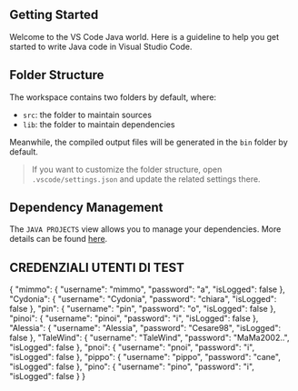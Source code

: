 ## Getting Started

Welcome to the VS Code Java world. Here is a guideline to help you get started to write Java code in Visual Studio Code.

## Folder Structure

The workspace contains two folders by default, where:

- `src`: the folder to maintain sources
- `lib`: the folder to maintain dependencies

Meanwhile, the compiled output files will be generated in the `bin` folder by default.

> If you want to customize the folder structure, open `.vscode/settings.json` and update the related settings there.

## Dependency Management

The `JAVA PROJECTS` view allows you to manage your dependencies. More details can be found [here](https://github.com/microsoft/vscode-java-dependency#manage-dependencies).

## CREDENZIALI UTENTI DI TEST ##
{
  "mimmo": {
    "username": "mimmo",
    "password": "a",
    "isLogged": false
  },
  "Cydonia": {
    "username": "Cydonia",
    "password": "chiara",
    "isLogged": false
  },
  "pin": {
    "username": "pin",
    "password": "o",
    "isLogged": false
  },
  "pinoi": {
    "username": "pinoi",
    "password": "i",
    "isLogged": false
  },
  "Alessia": {
    "username": "Alessia",
    "password": "Cesare98",
    "isLogged": false
  },
  "TaleWind": {
    "username": "TaleWind",
    "password": "MaMa2002..",
    "isLogged": false
  },
  "pnoi": {
    "username": "pnoi",
    "password": "i",
    "isLogged": false
  },
  "pippo": {
    "username": "pippo",
    "password": "cane",
    "isLogged": false
  },
  "pino": {
    "username": "pino",
    "password": "i",
    "isLogged": false
  }
}